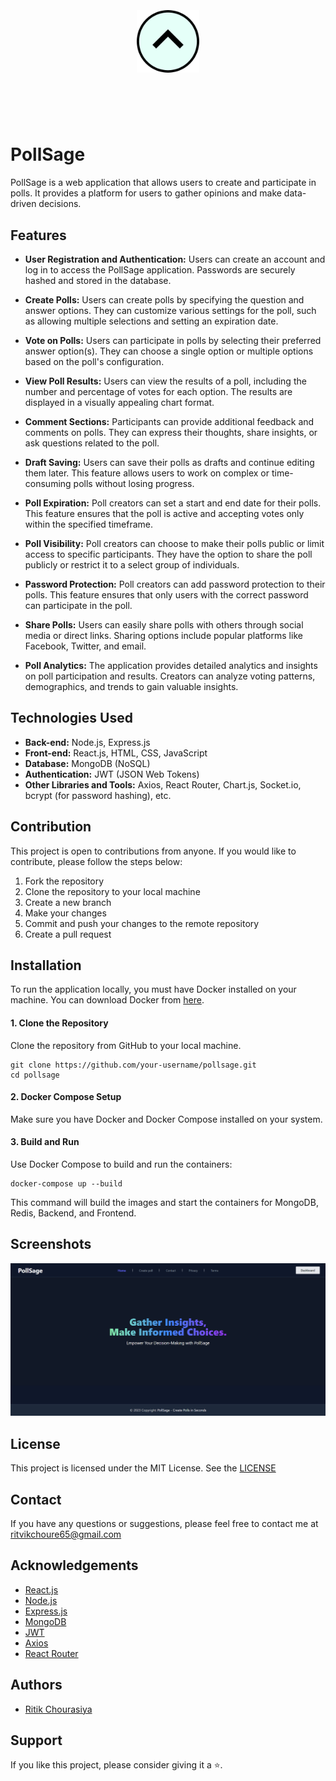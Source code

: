 <h1 align="center">
	<br>
	<br>
	<img width="100" src="./quiz-react/public/logo.png" alt="PollSage">
	<br>
	<br>
	<br>
</h1>

# PollSage

PollSage is a web application that allows users to create and participate in polls. It provides a platform for users to gather opinions and make data-driven decisions.

## Features

- **User Registration and Authentication:** Users can create an account and log in to access the PollSage application. Passwords are securely hashed and stored in the database.
- **Create Polls:** Users can create polls by specifying the question and answer options. They can customize various settings for the poll, such as allowing multiple selections and setting an expiration date.
- **Vote on Polls:** Users can participate in polls by selecting their preferred answer option(s). They can choose a single option or multiple options based on the poll's configuration.
- **View Poll Results:** Users can view the results of a poll, including the number and percentage of votes for each option. The results are displayed in a visually appealing chart format.
- **Comment Sections:** Participants can provide additional feedback and comments on polls. They can express their thoughts, share insights, or ask questions related to the poll.

- **Draft Saving:** Users can save their polls as drafts and continue editing them later. This feature allows users to work on complex or time-consuming polls without losing progress.
- **Poll Expiration:** Poll creators can set a start and end date for their polls. This feature ensures that the poll is active and accepting votes only within the specified timeframe.
- **Poll Visibility:** Poll creators can choose to make their polls public or limit access to specific participants. They have the option to share the poll publicly or restrict it to a select group of individuals.
- **Password Protection:** Poll creators can add password protection to their polls. This feature ensures that only users with the correct password can participate in the poll.
- **Share Polls:** Users can easily share polls with others through social media or direct links. Sharing options include popular platforms like Facebook, Twitter, and email.
- **Poll Analytics:** The application provides detailed analytics and insights on poll participation and results. Creators can analyze voting patterns, demographics, and trends to gain valuable insights.

## Technologies Used

- **Back-end:** Node.js, Express.js
- **Front-end:** React.js, HTML, CSS, JavaScript
- **Database:** MongoDB (NoSQL)
- **Authentication:** JWT (JSON Web Tokens)
- **Other Libraries and Tools:** Axios, React Router, Chart.js, Socket.io, bcrypt (for password hashing), etc.

## Contribution

This project is open to contributions from anyone. If you would like to contribute, please follow the steps below:

1. Fork the repository
2. Clone the repository to your local machine
3. Create a new branch
4. Make your changes
5. Commit and push your changes to the remote repository
6. Create a pull request

## Installation

To run the application locally, you must have Docker installed on your machine. You can download Docker from [here](https://www.docker.com/).

#### 1. Clone the Repository

Clone the repository from GitHub to your local machine.

```
git clone https://github.com/your-username/pollsage.git
cd pollsage
```

#### 2. Docker Compose Setup

Make sure you have Docker and Docker Compose installed on your system.

#### 3. Build and Run

Use Docker Compose to build and run the containers:

```
docker-compose up --build
```

This command will build the images and start the containers for MongoDB, Redis, Backend, and Frontend.

## Screenshots

![Home Page](./docs/screenshots/home.png)

## License

This project is licensed under the MIT License. See the [LICENSE](https://github.com/theritikchoure/pollsage/blob/main/LICENSE)

## Contact

If you have any questions or suggestions, please feel free to contact me at [ritvikchoure65@gmail.com](mailto:ritvikchoure65@gmail.com)

## Acknowledgements

- [React.js](https://reactjs.org/)
- [Node.js](https://nodejs.org/en/)
- [Express.js](https://expressjs.com/)
- [MongoDB](https://www.mongodb.com/)
- [JWT](https://jwt.io/)
- [Axios](https://axios-http.com/)
- [React Router](https://reactrouter.com/)

## Authors

- [Ritik Chourasiya](https://github.com/theritikchoure)

## Support

If you like this project, please consider giving it a ⭐.
